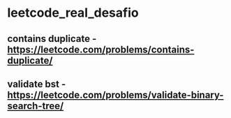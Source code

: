 # leetcode_real_desafio

## contains duplicate - https://leetcode.com/problems/contains-duplicate/
## validate bst - https://leetcode.com/problems/validate-binary-search-tree/
